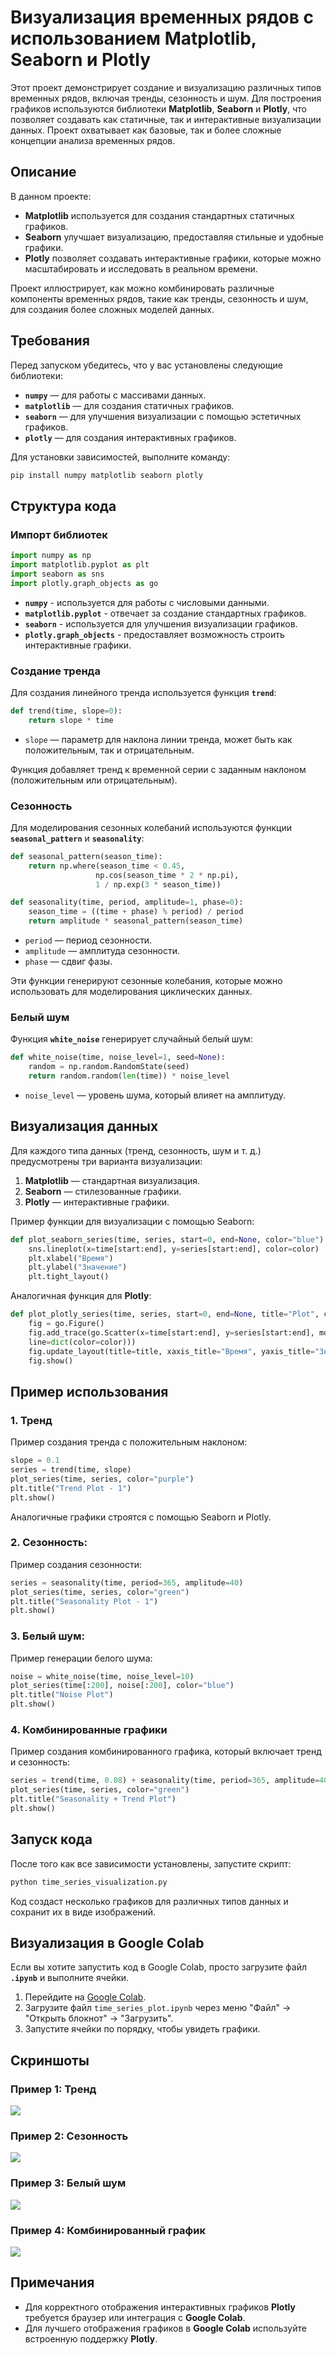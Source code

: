 # Визуализация временных рядов с использованием Matplotlib, Seaborn и Plotly

Этот проект демонстрирует создание и визуализацию различных типов временных рядов, включая тренды, сезонность и шум. Для построения графиков используются библиотеки **Matplotlib**, **Seaborn** и **Plotly**, что позволяет создавать как статичные, так и интерактивные визуализации данных. Проект охватывает как базовые, так и более сложные концепции анализа временных рядов.

## Описание

В данном проекте:
- **Matplotlib** используется для создания стандартных статичных графиков.
- **Seaborn** улучшает визуализацию, предоставляя стильные и удобные графики.
- **Plotly** позволяет создавать интерактивные графики, которые можно масштабировать и исследовать в реальном времени.

Проект иллюстрирует, как можно комбинировать различные компоненты временных рядов, такие как тренды, сезонность и шум, для создания более сложных моделей данных.

## Требования

Перед запуском убедитесь, что у вас установлены следующие библиотеки:

- **`numpy`** — для работы с массивами данных.
- **`matplotlib`** — для создания статичных графиков.
- **`seaborn`** — для улучшения визуализации с помощью эстетичных графиков.
- **`plotly`** — для создания интерактивных графиков.

Для установки зависимостей, выполните команду:

```bash
pip install numpy matplotlib seaborn plotly
```

## Структура кода

### Импорт библиотек

```python
import numpy as np
import matplotlib.pyplot as plt
import seaborn as sns
import plotly.graph_objects as go
```

- **`numpy`** - используется для работы с числовыми данными.
- **`matplotlib.pyplot`** - отвечает за создание стандартных графиков.
- **`seaborn`** - используется для улучшения визуализации графиков.
- **`plotly.graph_objects`** - предоставляет возможность строить интерактивные графики.

### Создание тренда

Для создания линейного тренда используется функция **`trend`**:

```python
def trend(time, slope=0):
    return slope * time
```

- `slope` — параметр для наклона линии тренда, может быть как положительным, так и отрицательным.

Функция добавляет тренд к временной серии с заданным наклоном (положительным или отрицательным).

### Сезонность

Для моделирования сезонных колебаний используются функции **`seasonal_pattern`** и **`seasonality`**:

```python
def seasonal_pattern(season_time):
    return np.where(season_time < 0.45,
                   np.cos(season_time * 2 * np.pi),
                   1 / np.exp(3 * season_time))

def seasonality(time, period, amplitude=1, phase=0):
    season_time = ((time + phase) % period) / period
    return amplitude * seasonal_pattern(season_time)
```

- `period` — период сезонности.
- `amplitude` — амплитуда сезонности.
- `phase` — сдвиг фазы.

Эти функции генерируют сезонные колебания, которые можно использовать для моделирования циклических данных.

### Белый шум

Функция **`white_noise`** генерирует случайный белый шум:

```python
def white_noise(time, noise_level=1, seed=None):
    random = np.random.RandomState(seed)
    return random.random(len(time)) * noise_level
```

- `noise_level` — уровень шума, который влияет на амплитуду.

## Визуализация данных

Для каждого типа данных (тренд, сезонность, шум и т. д.) предусмотрены три варианта визуализации:

1. **Matplotlib** — стандартная визуализация.
2. **Seaborn** — стилезованные графики.
3. **Plotly** — интерактивные графики.

Пример функции для визуализации с помощью Seaborn:

```python
def plot_seaborn_series(time, series, start=0, end=None, color="blue"):
    sns.lineplot(x=time[start:end], y=series[start:end], color=color)
    plt.xlabel("Время")
    plt.ylabel("Значение")
    plt.tight_layout()
```
Аналогичная функция для **Plotly**:

```python
def plot_plotly_series(time, series, start=0, end=None, title="Plot", color="blue"):
    fig = go.Figure()
    fig.add_trace(go.Scatter(x=time[start:end], y=series[start:end], mode='lines', 
    line=dict(color=color)))
    fig.update_layout(title=title, xaxis_title="Время", yaxis_title="Значение")
    fig.show()
```

## Пример использования

### 1. Тренд
Пример создания тренда с положительным наклоном:

```python
slope = 0.1
series = trend(time, slope)
plot_series(time, series, color="purple")
plt.title("Trend Plot - 1")
plt.show()
```

Аналогичные графики строятся с помощью Seaborn и Plotly.

### 2. Сезонность:
Пример создания сезонности:

```python
series = seasonality(time, period=365, amplitude=40)
plot_series(time, series, color="green")
plt.title("Seasonality Plot - 1")
plt.show()
```

### 3. Белый шум:
Пример генерации белого шума:

```python
noise = white_noise(time, noise_level=10)
plot_series(time[:200], noise[:200], color="blue")
plt.title("Noise Plot")
plt.show()
```

### 4. Комбинированные графики
Пример создания комбинированного графика, который включает тренд и сезонность:

```python
series = trend(time, 0.08) + seasonality(time, period=365, amplitude=40)
plot_series(time, series, color="green")
plt.title("Seasonality + Trend Plot")
plt.show()
```

## Запуск кода
После того как все зависимости установлены, запустите скрипт:

```bash
python time_series_visualization.py
```

Код создаст несколько графиков для различных типов данных и сохранит их в виде изображений.

## Визуализация в Google Colab

Если вы хотите запустить код в Google Colab, просто загрузите файл **`.ipynb`** и выполните ячейки.

1. Перейдите на [Google Colab](https://colab.google/).
2. Загрузите файл `time_series_plot.ipynb` через меню "Файл" → "Открыть блокнот" → "Загрузить".
3. Запустите ячейки по порядку, чтобы увидеть графики.

## Скриншоты

### Пример 1: Тренд

![](img/trend_plot_1.png)

### Пример 2: Сезонность

![](img/seasonality_plot_1.png)

### Пример 3: Белый шум

![](img/noise_plot.png)

### Пример 4: Комбинированный график

![](img/noise_seasonality_trend_plot.png)

## Примечания

- Для корректного отображения интерактивных графиков **Plotly** требуется браузер или интеграция с **Google Colab**.
- Для лучшего отображения графиков в **Google Colab** используйте встроенную поддержку **Plotly**.
